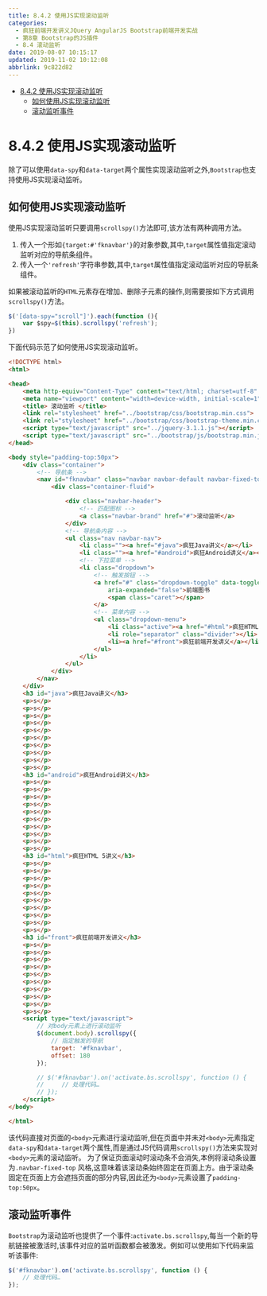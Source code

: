 ```yaml
---
title: 8.4.2 使用JS实现滚动监听
categories: 
  - 疯狂前端开发讲义JQuery AngularJS Bootstrap前端开发实战
  - 第8章 Bootstrap的JS插件
  - 8.4 滚动监听
date: 2019-08-07 10:15:17
updated: 2019-11-02 10:12:08
abbrlink: 9c822d82
---
```

<div id='my_toc'>

- [8.4.2 使用JS实现滚动监听](/JavaReadingNotes/9c822d82/#8-4-2-使用JS实现滚动监听)
    - [如何使用JS实现滚动监听](/JavaReadingNotes/9c822d82/#如何使用JS实现滚动监听)
    - [滚动监听事件](/JavaReadingNotes/9c822d82/#滚动监听事件)

</div>
<!--more-->
<script>if (navigator.platform.toLowerCase() == 'win32'){document.getElementById('my_toc').style.display = 'none';}</script>

<!--end-->
<!--SSTStart-->
# 8.4.2 使用JS实现滚动监听 #
除了可以使用`data-spy`和`data-target`两个属性实现滚动监听之外,`Bootstrap`也支持使用JS实现滚动监听。
## 如何使用JS实现滚动监听 ##
使用JS实现滚动监听只要调用`scrollspy()`方法即可,该方法有两种调用方法。
1. 传入一个形如`{target:#'fknavbar'}`的对象参数,其中,`target`属性值指定滚动监听对应的导航条组件。
2. 传入一个`'refresh'`字符串参数,其中,`target`属性值指定滚动监听对应的导航条组件。

如果被滚动监听的`HTML`元素存在增加、删除子元素的操作,则需要按如下方式调用`scrollspy()`方法。
```javascript
$('[data-spy="scroll"]').each(function (){
    var $spy=$(this).scrollspy('refresh');
})
```
下面代码示范了如何使用JS实现滚动监听。
```html
<!DOCTYPE html>
<html>

<head>
    <meta http-equiv="Content-Type" content="text/html; charset=utf-8" />
    <meta name="viewport" content="width=device-width, initial-scale=1">
    <title> 滚动监听 </title>
    <link rel="stylesheet" href="../bootstrap/css/bootstrap.min.css">
    <link rel="stylesheet" href="../bootstrap/css/bootstrap-theme.min.css">
    <script type="text/javascript" src="../jquery-3.1.1.js"></script>
    <script type="text/javascript" src="../bootstrap/js/bootstrap.min.js"></script>
</head>

<body style="padding-top:50px">
    <div class="container">
        <!-- 导航条 -->
        <nav id="fknavbar" class="navbar navbar-default navbar-fixed-top">
            <div class="container-fluid">

                <div class="navbar-header">
                    <!-- 匹配图标 -->
                    <a class="navbar-brand" href="#">滚动监听</a>
                </div>
                <!-- 导航条内容 -->
                <ul class="nav navbar-nav">
                    <li class=""><a href="#java">疯狂Java讲义</a></li>
                    <li class=""><a href="#android">疯狂Android讲义</a></li>
                    <!-- 下拉菜单 -->
                    <li class="dropdown">
                        <!-- 触发按钮 -->
                        <a href="#" class="dropdown-toggle" data-toggle="dropdown" role="button" aria-haspopup="true"
                            aria-expanded="false">前端图书
                            <span class="caret"></span>
                        </a>
                        <!-- 菜单内容 -->
                        <ul class="dropdown-menu">
                            <li class="active"><a href="#html">疯狂HTML 5讲义</a></li>
                            <li role="separator" class="divider"></li>
                            <li><a href="#front">疯狂前端开发讲义</a></li>
                        </ul>
                    </li>
                </ul>
            </div>
        </nav>
    </div>
    <h3 id="java">疯狂Java讲义</h3>
    <p>s</p>
    <p>s</p>
    <p>s</p>
    <p>s</p>
    <p>s</p>
    <p>s</p>
    <p>s</p>
    <p>s</p>
    <p>s</p>
    <p>s</p>
    <h3 id="android">疯狂Android讲义</h3>
    <p>s</p>
    <p>s</p>
    <p>s</p>
    <p>s</p>
    <p>s</p>
    <p>s</p>
    <p>s</p>
    <p>s</p>
    <p>s</p>
    <p>s</p>
    <h3 id="html">疯狂HTML 5讲义</h3>
    <p>s</p>
    <p>s</p>
    <p>s</p>
    <p>s</p>
    <p>s</p>
    <p>s</p>
    <p>s</p>
    <p>s</p>
    <p>s</p>
    <p>s</p>
    <h3 id="front">疯狂前端开发讲义</h3>
    <p>s</p>
    <p>s</p>
    <p>s</p>
    <p>s</p>
    <p>s</p>
    <p>s</p>
    <p>s</p>
    <p>s</p>
    <p>s</p>
    <p>s</p>
    <script type="text/javascript">
        // 对body元素上进行滚动监听
        $(document.body).scrollspy({
            // 指定触发的导航
            target: '#fknavbar',
            offset: 180
        });

        // $('#fknavbar').on('activate.bs.scrollspy', function () {
        //     // 处理代码…
        // });
    </script>
</body>

</html>
```
该代码直接对页面的`<body>`元素进行滚动监听,但在页面中并未对`<body>`元素指定`data-spy`和`data-target`两个属性,而是通过JS代码调用`scrollspy()`方法来实现对`<body>`元素的滚动监听。
为了保证页面滚动时滚动条不会消失,本例将滚动条设置为`.navbar-fixed-top` 风格,这意味着该滚动条始终固定在页面上方。由于滚动条固定在页面上方会遮挡页面的部分内容,因此还为`<body>`元素设置了`padding-top:50px`。

## 滚动监听事件 ##
`Bootstrap`为滚动监听也提供了一个事件:`activate.bs.scrollspy`,每当一个新的导航链接被激活时,该事件对应的监听函数都会被激发。例如可以使用如下代码来监听该事件:
```javascript
$('#fknavbar').on('activate.bs.scrollspy', function () {
    // 处理代码…
});
```
<!--SSTStop-->

